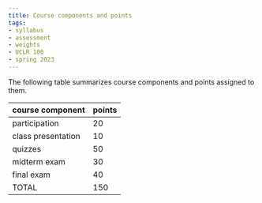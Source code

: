 ```yaml
---
title: Course components and points
tags:
- syllabus
- assessment
- weights
- UCLR 100
- spring 2023
---
```

The following table summarizes course components and points assigned to them.

course component           | points
---------------------------|--------
participation              | 20
class presentation         | 10
quizzes                    | 50
midterm exam               | 30
final exam                 | 40
TOTAL                      |150

<!--
quizzes:
14 weeks; 12 quizzes @5; drop lowest 2 =50 points

midterm exam:
4 passage ids @5; 1 translation or essay @10
-->
